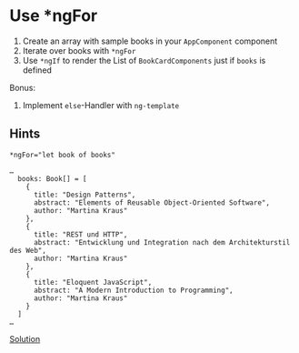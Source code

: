 # Use *ngFor
1. Create an array with sample books in your `AppComponent` component
2. Iterate over books with `*ngFor`
3. Use `*ngIf` to render the List of `BookCardComponents` just if `books` is defined

Bonus:
1. Implement `else`-Handler with `ng-template` 

## Hints

`*ngFor="let book of books"`

```
…
  books: Book[] = [
    {
      title: "Design Patterns",
      abstract: "Elements of Reusable Object-Oriented Software",
      author: "Martina Kraus"
    },
    {
      title: "REST und HTTP",
      abstract: "Entwicklung und Integration nach dem Architekturstil des Web",
      author: "Martina Kraus"
    },
    {
      title: "Eloquent JavaScript",
      abstract: "A Modern Introduction to Programming",
      author: "Martina Kraus"
    }
  ]
…
```

[Solution](https://stackblitz.com/github/angularjs-de/angular-workshop/tree/Use-ngFor)
